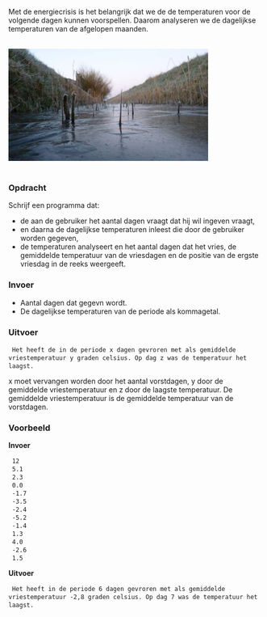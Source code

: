 Met de energiecrisis is het belangrijk dat we de de temperaturen voor de volgende dagen kunnen voorspellen. Daarom analyseren we de dagelijkse temperaturen van de afgelopen maanden.

<br>  
<div class="dodona-centered-group"><img src="media/Vorst-bevroren-sloot.jpeg" width="396" height="222"></div>
<br>

### Opdracht

Schrijf een programma dat:

- de aan de gebruiker het aantal dagen vraagt dat hij wil ingeven vraagt,
- en daarna de dagelijkse temperaturen inleest die door de gebruiker worden gegeven,
- de temperaturen analyseert en het aantal dagen dat het vries, de gemiddelde temperatuur van de vriesdagen en de positie van de ergste vriesdag in de reeks weergeeft.

### Invoer

- Aantal dagen dat gegevn wordt.
- De dagelijkse temperaturen van de periode als kommagetal.

### Uitvoer

     Het heeft de in de periode x dagen gevroren met als gemiddelde vriestemperatuur y graden celsius. Op dag z was de temperatuur het laagst. 
     
x moet vervangen worden door het aantal vorstdagen, y door de gemiddelde vriestemperatuur en z door de laagste temperatuur. 
De gemiddelde vriestemperatuur is de gemiddelde temperatuur van de vorstdagen.     

### Voorbeeld

**Invoer**

     12
     5.1
     2.3
     0.0
     -1.7
     -3.5
     -2.4
     -5.2
     -1.4
     1.3
     4.0
     -2.6
     1.5

**Uitvoer**

     Het heeft in de periode 6 dagen gevroren met als gemiddelde vriestemperatuur -2,8 graden celsius. Op dag 7 was de temperatuur het laagst.
